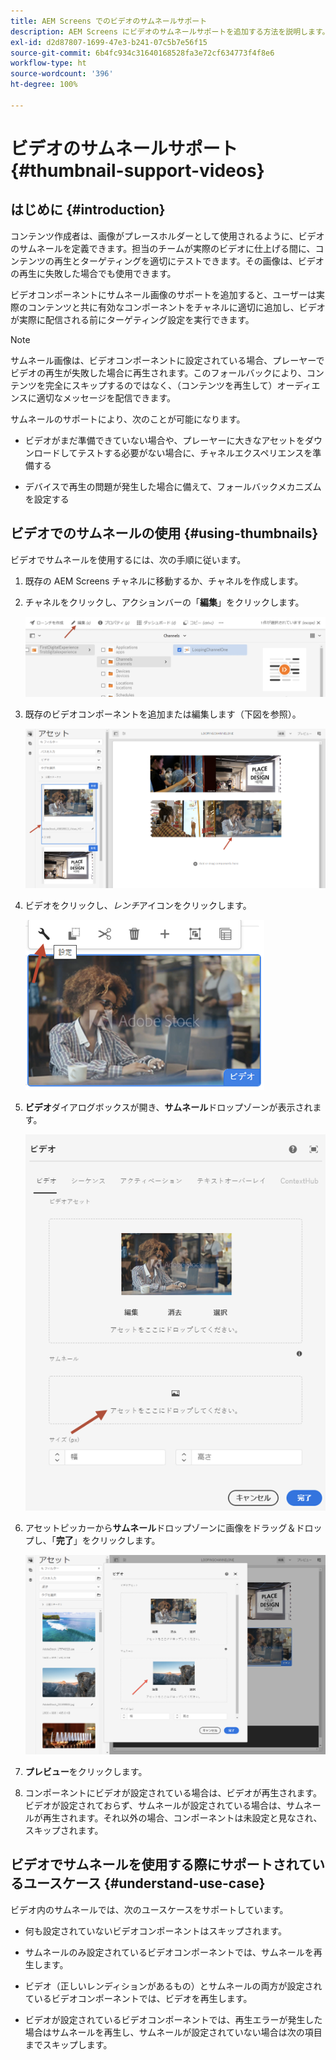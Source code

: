 ```yaml
---
title: AEM Screens でのビデオのサムネールサポート
description: AEM Screens にビデオのサムネールサポートを追加する方法を説明します。
exl-id: d2d87807-1699-47e3-b241-07c5b7e56f15
source-git-commit: 6b4fc934c31640168528fa3e72cf634773f4f8e6
workflow-type: ht
source-wordcount: '396'
ht-degree: 100%

---
```


# ビデオのサムネールサポート {#thumbnail-support-videos}

## はじめに {#introduction}

コンテンツ作成者は、画像がプレースホルダーとして使用されるように、ビデオのサムネールを定義できます。担当のチームが実際のビデオに仕上げる間に、コンテンツの再生とターゲティングを適切にテストできます。その画像は、ビデオの再生に失敗した場合でも使用できます。

ビデオコンポーネントにサムネール画像のサポートを追加すると、ユーザーは実際のコンテンツと共に有効なコンポーネントをチャネルに適切に追加し、ビデオが実際に配信される前にターゲティング設定を実行できます。

>[!NOTE]
>サムネール画像は、ビデオコンポーネントに設定されている場合、プレーヤーでビデオの再生が失敗した場合に再生されます。このフォールバックにより、コンテンツを完全にスキップするのではなく、（コンテンツを再生して）オーディエンスに適切なメッセージを配信できます。

サムネールのサポートにより、次のことが可能になります。

* ビデオがまだ準備できていない場合や、プレーヤーに大きなアセットをダウンロードしてテストする必要がない場合に、チャネルエクスペリエンスを準備する

* デバイスで再生の問題が発生した場合に備えて、フォールバックメカニズムを設定する

## ビデオでのサムネールの使用 {#using-thumbnails}

ビデオでサムネールを使用するには、次の手順に従います。

1. 既存の AEM Screens チャネルに移動するか、チャネルを作成します。

1. チャネルをクリックし、アクションバーの「**編集**」をクリックします。

   ![画像](/help/user-guide/assets/thumbnails/thumbnail-1.png)

1. 既存のビデオコンポーネントを追加または編集します（下図を参照）。

   ![画像](/help/user-guide/assets/thumbnails/thumbnail-2.png)

1. ビデオをクリックし、*レンチ*&#x200B;アイコンをクリックします。

   ![画像](/help/user-guide/assets/thumbnails/thumbnail-3.png)

1. **ビデオ**&#x200B;ダイアログボックスが開き、**サムネール**&#x200B;ドロップゾーンが表示されます。

   ![画像](/help/user-guide/assets/thumbnails/thumbnail-4.png)

1. アセットピッカーから&#x200B;**サムネール**&#x200B;ドロップゾーンに画像をドラッグ＆ドロップし、「**完了**」をクリックします。

   ![画像](/help/user-guide/assets/thumbnails/thumbnail-5.png)

1. **プレビュー**&#x200B;をクリックします。

1. コンポーネントにビデオが設定されている場合は、ビデオが再生されます。ビデオが設定されておらず、サムネールが設定されている場合は、サムネールが再生されます。それ以外の場合、コンポーネントは未設定と見なされ、スキップされます。

## ビデオでサムネールを使用する際にサポートされているユースケース {#understand-use-case}

ビデオ内のサムネールでは、次のユースケースをサポートしています。

* 何も設定されていないビデオコンポーネントはスキップされます。

* サムネールのみ設定されているビデオコンポーネントでは、サムネールを再生します。

* ビデオ（正しいレンディションがあるもの）とサムネールの両方が設定されているビデオコンポーネントでは、ビデオを再生します。

* ビデオが設定されているビデオコンポーネントでは、再生エラーが発生した場合はサムネールを再生し、サムネールが設定されていない場合は次の項目までスキップします。
